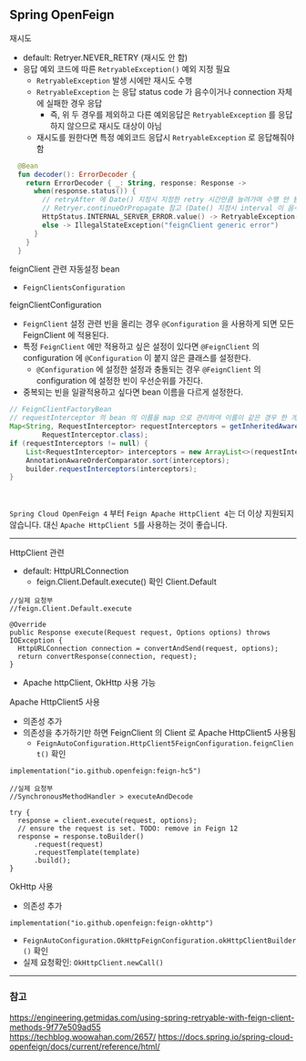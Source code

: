 ## Spring OpenFeign

재시도
- default: Retryer.NEVER_RETRY (재시도 안 함)
- 응답 예외 코드에 따른 `RetryableException()` 예외 지정 필요
  - `RetryableException` 발생 시에만 재시도 수행
  - `RetryableException` 는 응답 status code 가 음수이거나 connection 자체에 실패한 경우 응답
    - 즉, 위 두 경우를 제외하고 다른 예외응답은 `RetryableException` 를 응답하지 않으므로 재시도 대상이 아님
  - 재시도를 원한다면 특정 예외코드 응답시 `RetryableException` 로 응답해줘야 함
```kt
  @Bean
  fun decoder(): ErrorDecoder {
    return ErrorDecoder { _: String, response: Response ->
      when(response.status()) {
        // retryAfter 에 Date() 지정시 지정한 retry 시간만큼 늘려가며 수행 안 됨 (예제 코드에 이런 코드가 많음..)
        // Retryer.continueOrPropagate 참고 (Date() 지정시 interval 이 음수가 됨)
        HttpStatus.INTERNAL_SERVER_ERROR.value() -> RetryableException(response.status(), response.reason(), response.request().httpMethod(), null, response.request())
        else -> IllegalStateException("feignClient generic error")
      }
    }
  }
```


feignClient 관련 자동설정 bean
- `FeignClientsConfiguration`

feignClientConfiguration
- `FeignClient` 설정 관련 빈을 올리는 경우 `@Configuration` 을 사용하게 되면 모든 FeignClient 에 적용된다.
- 특정 `FeignClient` 에만 적용하고 싶은 설정이 있다면 `@FeignClient` 의 configuration 에 `@Configuration` 이 붙지 않은 클래스를 설정한다.
  - `@Configuration` 에 설정한 설정과 충돌되는 경우 `@FeignClient` 의 configuration 에 설정한 빈이 우선순위를 가진다.
- 중복되는 빈을 일괄적용하고 싶다면 bean 이름을 다르게 설정한다.

```java
// FeignClientFactoryBean
// requestInterceptor 의 bean 의 이름을 map 으로 관리하여 이름이 같은 경우 한 개 빈만 설정됨 
Map<String, RequestInterceptor> requestInterceptors = getInheritedAwareInstances(context,
        RequestInterceptor.class);
if (requestInterceptors != null) {
    List<RequestInterceptor> interceptors = new ArrayList<>(requestInterceptors.values());
    AnnotationAwareOrderComparator.sort(interceptors);
    builder.requestInterceptors(interceptors);
}
```


<br/>

`Spring Cloud OpenFeign 4` 부터 `Feign Apache HttpClient 4`는 더 이상 지원되지 않습니다. 대신 `Apache HttpClient 5`를 사용하는 것이 좋습니다.

---

HttpClient 관련

- default: HttpURLConnection
  - feign.Client.Default.execute() 확인
    Client.Default
```
//실제 요청부
//feign.Client.Default.execute

@Override
public Response execute(Request request, Options options) throws IOException {
  HttpURLConnection connection = convertAndSend(request, options);
  return convertResponse(connection, request);
}
```

- Apache httpClient, OkHttp 사용 가능

Apache HttpClient5 사용
- 의존성 추가
- 의존성을 추가하기만 하면 FeignClient 의 Client 로 Apache HttpClient5 사용됨
  - `FeignAutoConfiguration.HttpClient5FeignConfiguration.feignClient()` 확인
```
implementation("io.github.openfeign:feign-hc5")
```

```
//실제 요청부
//SynchronousMethodHandler > executeAndDecode

try {
  response = client.execute(request, options);
  // ensure the request is set. TODO: remove in Feign 12
  response = response.toBuilder()
      .request(request)
      .requestTemplate(template)
      .build();
}
```


OkHttp 사용
- 의존성 추가
```
implementation("io.github.openfeign:feign-okhttp")
```
- `FeignAutoConfiguration.OkHttpFeignConfiguration.okHttpClientBuilder()` 확인
- 실제 요청확인: `OkHttpClient.newCall()`

---

### 참고
https://engineering.getmidas.com/using-spring-retryable-with-feign-client-methods-9f77e509ad55 <br/>
https://techblog.woowahan.com/2657/
https://docs.spring.io/spring-cloud-openfeign/docs/current/reference/html/